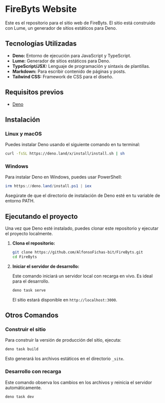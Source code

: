 # FireByts Website

Este es el repositorio para el sitio web de FireByts. El sitio está construido con Lume, un generador de sitios estáticos para Deno.

## Tecnologías Utilizadas

*   **Deno:** Entorno de ejecución para JavaScript y TypeScript.
*   **Lume:** Generador de sitios estáticos para Deno.
*   **TypeScript/JSX:** Lenguaje de programación y sintaxis de plantillas.
*   **Markdown:** Para escribir contenido de páginas y posts.
*   **Tailwind CSS:** Framework de CSS para el diseño.


## Requisitos previos

- [Deno](https://deno.land/)

## Instalación

### Linux y macOS

Puedes instalar Deno usando el siguiente comando en tu terminal:

```sh
curl -fsSL https://deno.land/x/install/install.sh | sh
```

### Windows

Para instalar Deno en Windows, puedes usar PowerShell:

```powershell
irm https://deno.land/install.ps1 | iex
```

Asegúrate de que el directorio de instalación de Deno esté en tu variable de entorno PATH.

## Ejecutando el proyecto

Una vez que Deno esté instalado, puedes clonar este repositorio y ejecutar el proyecto localmente.

1.  **Clona el repositorio:**

    ```sh
    git clone https://github.com/AlfonsoFichas-bit/FireByts.git
    cd FireByts
    ```

2.  **Iniciar el servidor de desarrollo:**

    Este comando iniciará un servidor local con recarga en vivo. Es ideal para el desarrollo.

    ```sh
    deno task serve
    ```

    El sitio estará disponible en `http://localhost:3000`.

## Otros Comandos

### Construir el sitio

Para construir la versión de producción del sitio, ejecuta:

```sh
deno task build
```

Esto generará los archivos estáticos en el directorio `_site`.

### Desarrollo con recarga

Este comando observa los cambios en los archivos y reinicia el servidor automáticamente.

```sh
deno task dev
```
